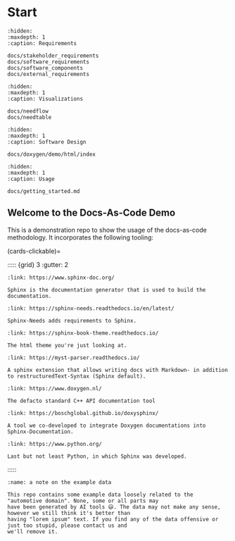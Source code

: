# Start

```{toctree}
:hidden:
:maxdepth: 1
:caption: Requirements

docs/stakeholder_requirements
docs/software_requirements
docs/software_components
docs/external_requirements
```

```{toctree}
:hidden:
:maxdepth: 1
:caption: Visualizations

docs/needflow
docs/needtable
```

```{toctree}
:hidden:
:maxdepth: 1
:caption: Software Design

docs/doxygen/demo/html/index
```

```{toctree}
:hidden:
:maxdepth: 1
:caption: Usage

docs/getting_started.md
```

## Welcome to the Docs-As-Code Demo

This is a demonstration repo to show the usage of the docs-as-code methodology.
It incorporates the following tooling:

(cards-clickable)=

::::: {grid} 3
:gutter: 2

``` {grid-item-card} Sphinx
:link: https://www.sphinx-doc.org/

Sphinx is the documentation generator that is used to build the documentation.
```

``` {grid-item-card} Sphinx-Needs
:link: https://sphinx-needs.readthedocs.io/en/latest/

Sphinx-Needs adds requirements to Sphinx.
```

``` {grid-item-card} Sphinx-Book-Theme
:link: https://sphinx-book-theme.readthedocs.io/

The html theme you're just looking at.
```

``` {grid-item-card} Myst-Parser
:link: https://myst-parser.readthedocs.io/

A sphinx extension that allows writing docs with Markdown- in addition to restructuredText-Syntax (Sphinx default).
```

``` {grid-item-card} Doxygen
:link: https://www.doxygen.nl/

The defacto standard C++ API documentation tool
```

``` {grid-item-card} Doxysphinx
:link: https://boschglobal.github.io/doxysphinx/

A tool we co-developed to integrate Doxygen documentations into Sphinx-Documentation.
```

``` {grid-item-card} Python
:link: https://www.python.org/

Last but not least Python, in which Sphinx was developed.
```

:::::

```{note}
:name: a note on the example data

This repo contains some example data loosely related to the "automotive domain". None, some or all parts may
have been generated by AI tools 😃. The data may not make any sense, however we still think it's better than
having "lorem ipsum" text. If you find any of the data offensive or just too stupid, please contact us and
we'll remove it.
```

